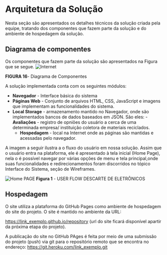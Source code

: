 # Arquitetura da Solução

Nesta seção são apresentados os detalhes técnicos da solução criada pela equipe, tratando dos componentes que fazem parte da solução e do ambiente de hospedagem da solução.

## Diagrama de componentes

Os componentes que fazem parte da solução são apresentados na Figura que se segue.
![Internet](https://user-images.githubusercontent.com/102400680/164915501-1877b05f-7fd1-4ef9-834e-e1218d74255b.png)

**FIGURA 16**- Diagrama de Componentes


A solução implementada conta com os seguintes módulos:
 - **Navegador** - Interface básica do sistema  
  - **Páginas Web** - Conjunto de arquivos HTML, CSS, JavaScript e imagens que implementam as funcionalidades do sistema.
   - **Local Storage** - armazenamento mantido no Navegador, onde são implementados bancos de dados baseados em JSON. São eles: 
    - **Avaliações** - registro de opniões do usuário a cerca de uma determinada empresa/ instituição coletora de materiais reciclados. 
     - **Hospedagem** - local na Internet onde as páginas são mantidas e acessadas pelo navegador. 



A imagem a seguir ilustra a o fluxo do usuário em nossa solução. Assim
que o usuário entra na plataforma, ele é apresentado à tela inicial
(Home Page), nela o é possível navegar por várias opções de menu e tela principal,onde suas funcionalidades e redirecionamentos foram discorridos no tópico Interface do Sistema, seção de Wireframes.

![Home PAGE](https://user-images.githubusercontent.com/102400680/164913316-f9c4b863-93c4-4789-9937-1ac8c789e8ee.png)
**Figura 1** - USER FLOW DESCARTE DE ELETRÔNICOS


## Hospedagem

O site utiliza a plataforma do GitHub Pages como ambiente de hospedagem do site do projeto. O site é mantido no ambiente da URL: 

https://link_exemplo.github.io/repository  (url do site ficará disponível apartir da próxima etapa do projeto). 

A publicação do site no GitHub PAges é feita por meio de uma submissão do projeto (push) via git para o repositório remoto que se encontra no endereço: 
https://git.heroku.com/link_exemplo.git
